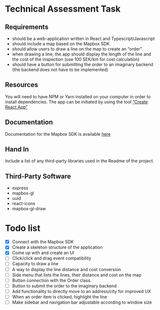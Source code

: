 # Technical Assessment Task
## Requirements
* should be a web-application written in React and Typescript/Javascript
* should include a map based on the Mapbox SDK
* should allow users to draw a line on the map to create an “order”
* when drawing a line, the app should display the length of the line and the cost of the inspection (use 100 SEK/km for cost calculation)
* should have a button for submitting the order to an imaginary backend (the backend does not have to be implemented)

## Resources
You will need to have NPM or Yarn installed on your computer in order to install dependencies. The app can be initiated by using the tool [“Create React App”](https://reactjs.org/docs/create-a-new-react-app.html#create-react-app)

## Documentation
Documentation for the Mapbox SDK is available [here](https://docs.mapbox.com/mapbox-gl-js/api/)

## Hand In
Include a list of any third-party libraries used in the Readme of the project.

## Third-Party Software
* express
* mapbox-gl
* uuid
* react-icons
* mapbox-gl-draw

# Todo list

- [x] Connect with the Mapbox SDK
- [x] Create a skeleton structure of the application
- [x] Come up with and create an UI
- [ ] Click/click and drag event compatibility
- [ ] Capacity to draw a line
- [ ] A way to display the line distance and cost conversion
- [ ] Side menu that lists the lines, their distance and cost on the map
- [ ] Button connection with the Order class.
- [ ] Button to submit the order to the imaginary backend
- [ ] Add functionality to directly move to an address/city for improved UX
- [ ] When an order item is clicked, highlight the line
- [ ] Make sidebar and navigation bar adjustable according to window size